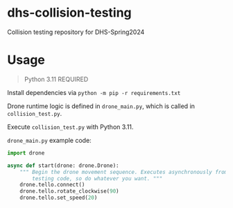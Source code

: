 # dhs-collision-testing
Collision testing repository for DHS-Spring2024

# Usage
> Python 3.11 REQUIRED

Install dependencies via `python -m pip -r requirements.txt`

Drone runtime logic is defined in `drone_main.py`, which is called in `collision_test.py`.

Execute `collision_test.py` with Python 3.11.

`drone_main.py` example code:
```py
import drone

async def start(drone: drone.Drone):
    """ Begin the drone movement sequence. Executes asynchronously from the
        testing code, so do whatever you want. """
    drone.tello.connect()
    drone.tello.rotate_clockwise(90)
    drone.tello.set_speed(20)
```